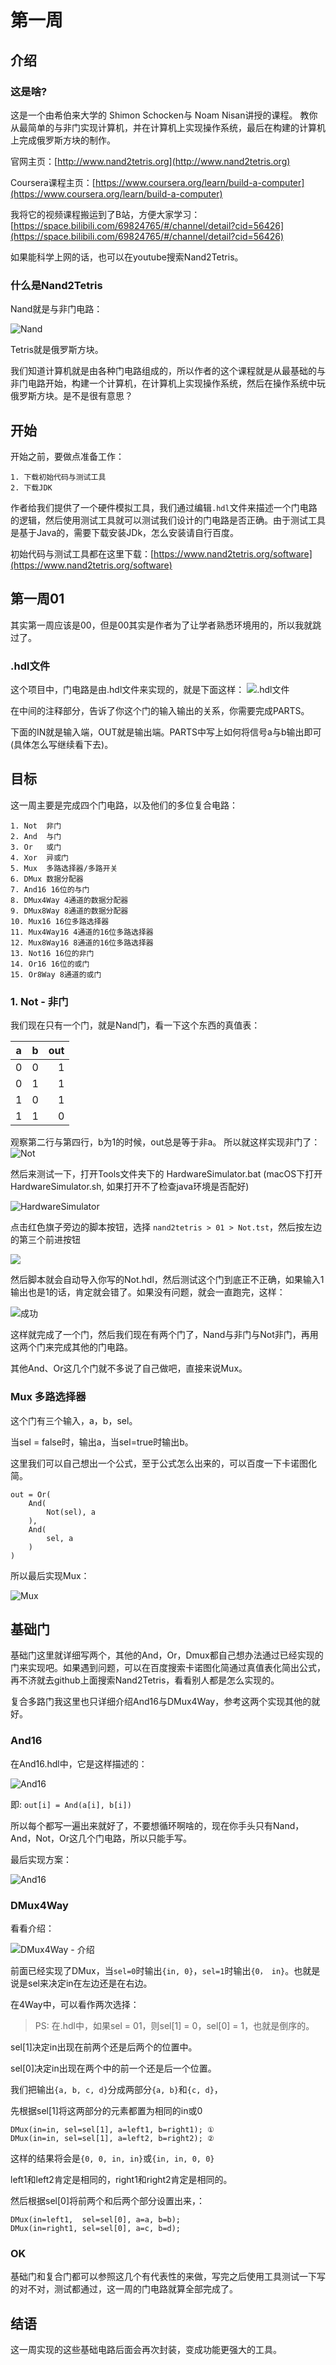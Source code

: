 # 第一周

## 介绍

### 这是啥?
这是一个由希伯来大学的 Shimon Schocken与 Noam Nisan讲授的课程。
教你从最简单的与非门实现计算机，并在计算机上实现操作系统，最后在构建的计算机上完成俄罗斯方块的制作。

官网主页：[http://www.nand2tetris.org](http://www.nand2tetris.org)

Coursera课程主页：[https://www.coursera.org/learn/build-a-computer](https://www.coursera.org/learn/build-a-computer)

我将它的视频课程搬运到了B站，方便大家学习：[https://space.bilibili.com/69824765/#/channel/detail?cid=56426](https://space.bilibili.com/69824765/#/channel/detail?cid=56426)

如果能科学上网的话，也可以在youtube搜索Nand2Tetris。

### 什么是Nand2Tetris
Nand就是与非门电路：

![Nand](http://upy.iimt.me/2018/11/14/upload_521d9c0529a76cfd6f868350ab5568bf.png!/watermark/text/aWltdC5tZQ==/font/helvetica/align/southeast//color/ffffff/opacity/80/size/28/border/33333333)

Tetris就是俄罗斯方块。

我们知道计算机就是由各种门电路组成的，所以作者的这个课程就是从最基础的与非门电路开始，构建一个计算机，在计算机上实现操作系统，然后在操作系统中玩俄罗斯方块。是不是很有意思？

## 开始

开始之前，要做点准备工作：

    1. 下载初始代码与测试工具
    2. 下载JDK

作者给我们提供了一个硬件模拟工具，我们通过编辑`.hdl`文件来描述一个门电路的逻辑，然后使用测试工具就可以测试我们设计的门电路是否正确。由于测试工具是基于Java的，需要下载安装JDk，怎么安装请自行百度。

初始代码与测试工具都在这里下载：[https://www.nand2tetris.org/software](https://www.nand2tetris.org/software)

## 第一周01

其实第一周应该是00，但是00其实是作者为了让学者熟悉环境用的，所以我就跳过了。

### .hdl文件
这个项目中，门电路是由.hdl文件来实现的，就是下面这样：
![.hdl文件](http://upy.iimt.me/2018/11/14/upload_c659a4a8415051ce53db7c989ffd5bb1.png!/watermark/text/aWltdC5tZQ==/font/helvetica/align/southeast//color/ffffff/opacity/80/size/28/border/33333333)

在中间的注释部分，告诉了你这个门的输入输出的关系，你需要完成PARTS。

下面的IN就是输入端，OUT就是输出端。PARTS中写上如何将信号a与b输出即可(具体怎么写继续看下去)。

## 目标
这一周主要是完成四个门电路，以及他们的多位复合电路：

    1. Not  非门
    2. And  与门
    3. Or   或门
    4. Xor  异或门
    5. Mux  多路选择器/多路开关
    6. DMux 数据分配器
    7. And16 16位的与门
    8. DMux4Way 4通道的数据分配器
    9. DMux8Way 8通道的数据分配器
    10. Mux16 16位多路选择器
    11. Mux4Way16 4通道的16位多路选择器
    12. Mux8Way16 8通道的16位多路选择器
    13. Not16 16位的非门
    14. Or16 16位的或门
    15. Or8Way 8通道的或门

### 1. Not - 非门
我们现在只有一个门，就是Nand门，看一下这个东西的真值表：

a  |  b  |out
---|:---:|---:
0  | 0   | 1
0  | 1   | 1
1  | 0   | 1
1  | 1   | 0

观察第二行与第四行，b为1的时候，out总是等于非a。
所以就这样实现非门了：
![Not](http://upy.iimt.me/2018/11/14/upload_e0db3f4c73f03016e7be499bc67697b7.png)

然后来测试一下，打开Tools文件夹下的 HardwareSimulator.bat (macOS下打开HardwareSimulator.sh, 如果打开不了检查java环境是否配好)

![HardwareSimulator](http://upy.iimt.me/2018/11/14/upload_2c2001ff9e70d5ac060f66ea04ad9a56.png!/watermark/text/aWltdC5tZQ==/font/helvetica/align/southeast//color/ffffff/opacity/80/size/28/border/33333333)

点击红色旗子旁边的脚本按钮，选择 `nand2tetris > 01 > Not.tst`，然后按左边的第三个前进按钮

![](http://upy.iimt.me/2018/11/14/upload_b7719c74d2f7c0249fd689bbe21f69f4.png!/watermark/text/aWltdC5tZQ==/font/helvetica/align/southeast//color/ffffff/opacity/80/size/28/border/33333333)

然后脚本就会自动导入你写的Not.hdl，然后测试这个门到底正不正确，如果输入1输出也是1的话，肯定就会错了。如果没有问题，就会一直跑完，这样：

![成功](http://upy.iimt.me/2018/11/14/upload_ecad40c3cd2582aaedac8c66cd30cc89.png!/watermark/text/aWltdC5tZQ==/font/helvetica/align/southeast//color/ffffff/opacity/80/size/28/border/33333333)

这样就完成了一个门，然后我们现在有两个门了，Nand与非门与Not非门，再用这两个门来完成其他的门电路。

其他And、Or这几个门就不多说了自己做吧，直接来说Mux。

### Mux 多路选择器

这个门有三个输入，a，b，sel。

当sel = false时，输出a，当sel=true时输出b。

这里我们可以自己想出一个公式，至于公式怎么出来的，可以百度一下卡诺图化简。

```
out = Or(
    And(
        Not(sel), a
    ),
    And(
        sel, a
    )
)
```
所以最后实现Mux：

![Mux](http://upy.iimt.me/2018/11/14/upload_a9c2b430dc2e86aa9c194654f271fbab.png)


## 基础门

基础门这里就详细写两个，其他的And，Or，Dmux都自己想办法通过已经实现的门来实现吧。如果遇到问题，可以在百度搜索卡诺图化简通过真值表化简出公式，再不济就去github上面搜索Nand2Tetris，看看别人都是怎么实现的。

复合多路门我这里也只详细介绍And16与DMux4Way，参考这两个实现其他的就好。

### And16

在And16.hdl中，它是这样描述的：

![And16](http://upy.iimt.me/2018/11/14/upload_cb938ec5bc33c22a43d4a5e329d9a493.png!/watermark/text/aWltdC5tZQ==/font/helvetica/align/southeast//color/ffffff/opacity/80/size/28/border/33333333)

即: `out[i] = And(a[i], b[i])`

所以每个都写一遍出来就好了，不要想循环啊啥的，现在你手头只有Nand，And，Not，Or这几个门电路，所以只能手写。

最后实现方案：

![And16](http://upy.iimt.me/2018/11/14/upload_40d85e6c8221454492921e500fa86c40.png!/watermark/text/aWltdC5tZQ==/font/helvetica/align/southeast//color/ffffff/opacity/80/size/28/border/33333333)

### DMux4Way

看看介绍：

![DMux4Way - 介绍](http://upy.iimt.me/2018/11/14/upload_a40e489e344cfdbc7faa0784d0fd7d97.png)

前面已经实现了DMux，当`sel=0`时输出`{in, 0}`，`sel=1`时输出`{0， in}`。也就是说是sel来决定in在左边还是在右边。

在4Way中，可以看作两次选择：

> PS: 在.hdl中，如果sel = 01，则sel[1] = 0，sel[0] = 1，也就是倒序的。

sel[1]决定in出现在前两个还是后两个的位置中。

sel[0]决定in出现在两个中的前一个还是后一个位置。

我们把输出`{a, b, c, d}`分成两部分`{a, b}`和`{c, d}`，

先根据sel[1]将这两部分的元素都置为相同的in或0

```
DMux(in=in, sel=sel[1], a=left1, b=right1); ①
DMux(in=in, sel=sel[1], a=left2, b=right2); ②
```
这样的结果将会是`{0, 0, in, in}`或`{in, in, 0, 0}`

left1和left2肯定是相同的，right1和right2肯定是相同的。

然后根据sel[0]将前两个和后两个部分设置出来，：

```
DMux(in=left1,  sel=sel[0], a=a, b=b);
DMux(in=right1, sel=sel[0], a=c, b=d);
```

### OK

基础门和复合门都可以参照这几个有代表性的来做，写完之后使用工具测试一下写的对不对，测试都通过，这一周的门电路就算全部完成了。

## 结语

这一周实现的这些基础电路后面会再次封装，变成功能更强大的工具。



